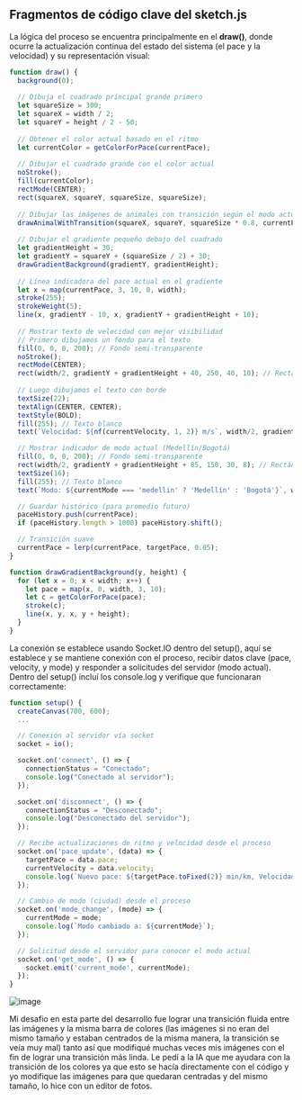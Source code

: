 Fragmentos de código clave del sketch.js
-
La lógica del proceso se encuentra principalmente en el **draw()**, donde ocurre la actualización continua del estado del sistema (el pace y la velocidad) y su representación visual:

```js
function draw() {
  background(0);
  
  // Dibuja el cuadrado principal grande primero
  let squareSize = 300;
  let squareX = width / 2;
  let squareY = height / 2 - 50;
  
  // Obtener el color actual basado en el ritmo
  let currentColor = getColorForPace(currentPace);
  
  // Dibujar el cuadrado grande con el color actual
  noStroke();
  fill(currentColor);
  rectMode(CENTER);
  rect(squareX, squareY, squareSize, squareSize);
  
  // Dibujar las imágenes de animales con transición según el modo actual
  drawAnimalWithTransition(squareX, squareY, squareSize * 0.8, currentPace);
  
  // Dibujar el gradiente pequeño debajo del cuadrado
  let gradientHeight = 30;
  let gradientY = squareY + (squareSize / 2) + 30;
  drawGradientBackground(gradientY, gradientHeight);
  
  // Línea indicadora del pace actual en el gradiente
  let x = map(currentPace, 3, 10, 0, width);
  stroke(255);
  strokeWeight(5);
  line(x, gradientY - 10, x, gradientY + gradientHeight + 10);
  
  // Mostrar texto de velocidad con mejor visibilidad
  // Primero dibujamos un fondo para el texto
  fill(0, 0, 0, 200); // Fondo semi-transparente
  noStroke();
  rectMode(CENTER);
  rect(width/2, gradientY + gradientHeight + 40, 250, 40, 10); // Rectángulo redondeado
  
  // Luego dibujamos el texto con borde
  textSize(22);
  textAlign(CENTER, CENTER);
  textStyle(BOLD);
  fill(255); // Texto blanco
  text(`Velocidad: ${nf(currentVelocity, 1, 2)} m/s`, width/2, gradientY + gradientHeight + 40);

  // Mostrar indicador de modo actual (Medellín/Bogotá)
  fill(0, 0, 0, 200); // Fondo semi-transparente
  rect(width/2, gradientY + gradientHeight + 85, 150, 30, 8); // Rectángulo redondeado
  textSize(16);
  fill(255); // Texto blanco
  text(`Modo: ${currentMode === 'medellin' ? 'Medellín' : 'Bogotá'}`, width/2, gradientY + gradientHeight + 85);

  // Guardar histórico (para promedio futuro)
  paceHistory.push(currentPace);
  if (paceHistory.length > 1000) paceHistory.shift();

  // Transición suave
  currentPace = lerp(currentPace, targetPace, 0.05);
}

function drawGradientBackground(y, height) {
  for (let x = 0; x < width; x++) {
    let pace = map(x, 0, width, 3, 10);
    let c = getColorForPace(pace);
    stroke(c);
    line(x, y, x, y + height);
  }
}
```
La conexión se establece usando Socket.IO dentro del setup(), aquí se establece y se mantiene conexión con el proceso, recibir datos clave (pace, velocity, y mode) y responder a solicitudes del servidor (modo actual). Dentro del setup() incluí los console.log y verifique que funcionaran correctamente: 

```js
function setup() {
  createCanvas(700, 600);
  ...

  // Conexión al servidor vía socket
  socket = io();

  socket.on('connect', () => {
    connectionStatus = "Conectado";
    console.log("Conectado al servidor");
  });

  socket.on('disconnect', () => {
    connectionStatus = "Desconectado";
    console.log("Desconectado del servidor");
  });

  // Recibe actualizaciones de ritmo y velocidad desde el proceso
  socket.on('pace_update', (data) => {
    targetPace = data.pace;
    currentVelocity = data.velocity;
    console.log(`Nuevo pace: ${targetPace.toFixed(2)} min/km, Velocidad: ${currentVelocity.toFixed(2)} m/s`);
  });

  // Cambio de modo (ciudad) desde el proceso
  socket.on('mode_change', (mode) => {
    currentMode = mode;
    console.log(`Modo cambiado a: ${currentMode}`);
  });

  // Solicitud desde el servidor para conocer el modo actual
  socket.on('get_mode', () => {
    socket.emit('current_mode', currentMode);
  });
}
```
![image](https://github.com/user-attachments/assets/1ac41cfd-ec25-4647-8cd4-9caa71be8543)

Mi desafio en esta parte del desarrollo fue lograr una transición fluida entre las imágenes y la misma barra de colores (las imágenes si no eran del mismo tamaño y estaban centrados de la misma manera, la transición se veía muy mal) tanto así que modifiqué muchas veces mis imágenes con el fin de lograr una transición más linda. Le pedí a la IA que me ayudara con la transición de los colores ya que esto se hacía directamente con el código y yo modifique las imágenes para que quedaran centradas y del mismo tamaño, lo hice con un editor de fotos.
